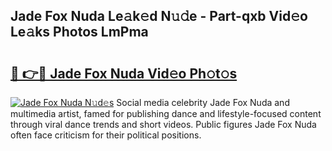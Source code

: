 ## Jade Fox Nuda Le𝚊k𝚎d N𝚞𝚍e - Part-qxb Vid𝚎o Le𝚊ks Photos LmPma

# <h2><a href="http://fbc25y.evod.top/?m=Jade+Fox+Nuda">🔗 👉🔴 Jade Fox Nuda Vid𝚎o Ph𝚘t𝚘s</a></h2>

[![Jade Fox Nuda N𝚞d𝚎s](https://i.imgur.com/8V9OHl7.gif)](http://fbc25y.evod.top/?m=Jade+Fox+Nuda)
Social media celebrity Jade Fox Nuda and multimedia artist, famed for publishing dance and lifestyle-focused content through viral dance trends and short videos. Public figures Jade Fox Nuda often face criticism for their political positions. 
